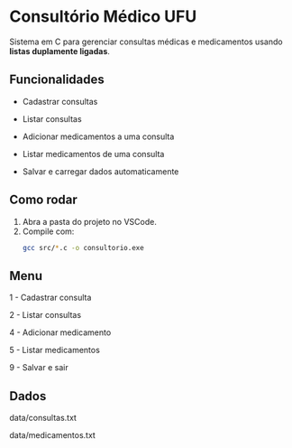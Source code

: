 # Consultório Médico UFU

Sistema em C para gerenciar consultas médicas e medicamentos usando **listas duplamente ligadas**.

## Funcionalidades

- Cadastrar consultas
  
- Listar consultas
  
- Adicionar medicamentos a uma consulta
  
- Listar medicamentos de uma consulta
  
- Salvar e carregar dados automaticamente
  

## Como rodar

1. Abra a pasta do projeto no VSCode.
2. Compile com:
   ```bash
   gcc src/*.c -o consultorio.exe

## Menu

1 - Cadastrar consulta

2 - Listar consultas

4 - Adicionar medicamento

5 - Listar medicamentos

9 - Salvar e sair

## Dados

data/consultas.txt

data/medicamentos.txt
